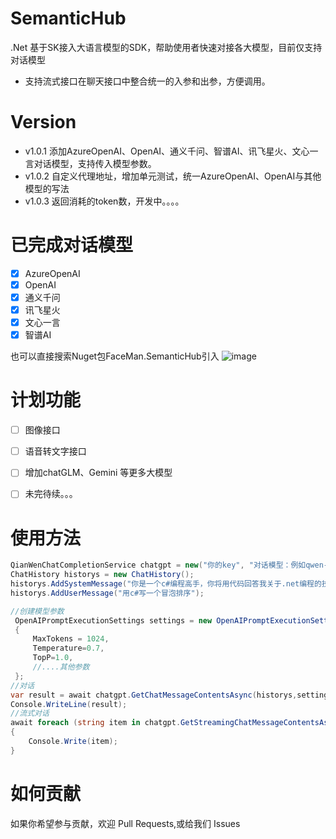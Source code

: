 # SemanticHub
.Net 基于SK接入大语言模型的SDK，帮助使用者快速对接各大模型，目前仅支持对话模型
- 支持流式接口在聊天接口中整合统一的入参和出参，方便调用。

# Version
- v1.0.1 添加AzureOpenAI、OpenAI、通义千问、智谱AI、讯飞星火、文心一言对话模型，支持传入模型参数。
- v1.0.2 自定义代理地址，增加单元测试，统一AzureOpenAI、OpenAI与其他模型的写法
- v1.0.3 返回消耗的token数，开发中。。。。

# 已完成对话模型
 - [x] AzureOpenAI
 - [x] OpenAI
 - [x] 通义千问
 - [x] 讯飞星火
 - [x] 文心一言
 - [x] 智谱AI
  
也可以直接搜索Nuget包FaceMan.SemanticHub引入
![image](https://github.com/faceman0814/SemanticHub/assets/74786133/c27744bb-cd4a-4ec2-9c75-9420d12c4c14)

# 计划功能
 - [ ] 图像接口
 - [ ] 语音转文字接口
 - [ ] 增加chatGLM、Gemini 等更多大模型
 - [ ] 未完待续。。。

 
# 使用方法
```csharp
QianWenChatCompletionService chatgpt = new("你的key", "对话模型：例如qwen-turbo");
ChatHistory historys = new ChatHistory();
historys.AddSystemMessage("你是一个c#编程高手，你将用代码回答我关于.net编程的技术问题，下面是我的第一个问题：");
historys.AddUserMessage("用c#写一个冒泡排序");

//创建模型参数
 OpenAIPromptExecutionSettings settings = new OpenAIPromptExecutionSettings()
 {
     MaxTokens = 1024,
     Temperature=0.7,
     TopP=1.0,
     //....其他参数
 };
//对话
var result = await chatgpt.GetChatMessageContentsAsync(historys,settings);
Console.WriteLine(result);
//流式对话
await foreach (string item in chatgpt.GetStreamingChatMessageContentsAsync(historys,settings))
{
    Console.Write(item);
}
```

# 如何贡献
如果你希望参与贡献，欢迎 Pull Requests,或给我们 Issues
